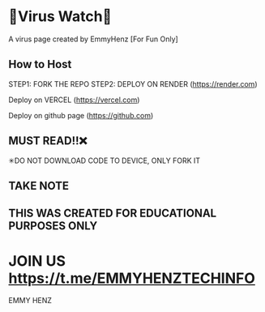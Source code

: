 # 📛Virus Watch📛
A virus page created by EmmyHenz [For Fun Only]

## How to Host
STEP1: FORK THE REPO
STEP2: DEPLOY ON RENDER (https://render.com)

Deploy on VERCEL (https://vercel.com)

Deploy on github page (https://github.com)

## MUST READ‼❌
✳DO NOT DOWNLOAD CODE TO DEVICE, ONLY FORK IT
## TAKE NOTE

## THIS WAS CREATED FOR EDUCATIONAL PURPOSES ONLY
# JOIN US https://t.me/EMMYHENZTECHINFO

EMMY HENZ
